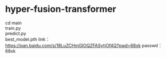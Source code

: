 # hyper-fusion-transformer
cd main  
 train.py  
 predict.py  
best_model.pth link：https://pan.baidu.com/s/18LuZCHmGIOQZFASytjOf4Q?pwd=68xk passwd：68xk
